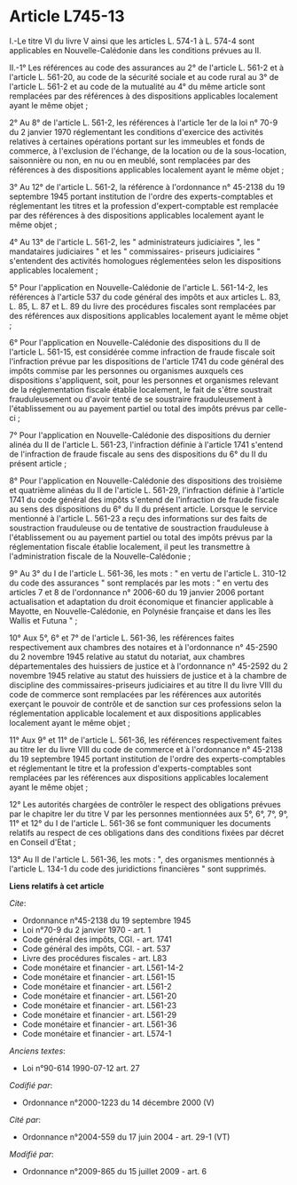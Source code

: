 # Article L745-13

I.-Le titre VI du livre V ainsi que les articles L. 574-1 à L. 574-4 sont applicables en Nouvelle-Calédonie dans les
conditions prévues au II. 

II.-1° Les références au code des assurances au 2° de l'article L. 561-2 et à l'article L. 561-20, au code de la sécurité
sociale et au code rural au 3° de l'article L. 561-2 et au code de la mutualité au 4° du même article sont remplacées par des
références à des dispositions applicables localement ayant le même objet ; 

2° Au 8° de l'article L. 561-2, les références à l'article 1er de la loi n° 70-9 du 2 janvier 1970 réglementant les
conditions d'exercice des activités relatives à certaines opérations portant sur les immeubles et fonds de commerce, à
l'exclusion de l'échange, de la location ou de la sous-location, saisonnière ou non, en nu ou en meublé, sont remplacées par
des références à des dispositions applicables localement ayant le même objet ; 

3° Au 12° de l'article L. 561-2, la référence à l'ordonnance n° 45-2138 du 19 septembre 1945 portant institution de l'ordre
des experts-comptables et réglementant les titres et la profession d'expert-comptable est remplacée par des références à des
dispositions applicables localement ayant le même objet ; 

4° Au 13° de l'article L. 561-2, les " administrateurs judiciaires ", les " mandataires judiciaires " et les " commissaires-
priseurs judiciaires " s'entendent des activités homologues réglementées selon les dispositions applicables localement ; 

5° Pour l'application en Nouvelle-Calédonie de l'article L. 561-14-2, les références à l'article 537 du code général des
impôts et aux articles L. 83, L. 85, L. 87 et L. 89 du livre des procédures fiscales sont remplacées par des références aux
dispositions applicables localement ayant le même objet ; 

6° Pour l'application en Nouvelle-Calédonie des dispositions du II de l'article L. 561-15, est considérée comme infraction de
fraude fiscale soit l'infraction prévue par les dispositions de l'article 1741 du code général des impôts commise par les
personnes ou organismes auxquels ces dispositions s'appliquent, soit, pour les personnes et organismes relevant de la
réglementation fiscale établie localement, le fait de s'être soustrait frauduleusement ou d'avoir tenté de se soustraire
frauduleusement à l'établissement ou au payement partiel ou total des impôts prévus par celle-ci ; 

7° Pour l'application en Nouvelle-Calédonie des dispositions du dernier alinéa du II de l'article L. 561-23, l'infraction
définie à l'article 1741 s'entend de l'infraction de fraude fiscale au sens des dispositions du 6° du II du présent
article ; 

8° Pour l'application en Nouvelle-Calédonie des dispositions des troisième et quatrième alinéas du II de l'article L. 561-29,
l'infraction définie à l'article 1741 du code général des impôts s'entend de l'infraction de fraude fiscale au sens des
dispositions du 6° du II du présent article. Lorsque le service mentionné à l'article L. 561-23 a reçu des informations sur
des faits de soustraction frauduleuse ou de tentative de soustraction frauduleuse à l'établissement ou au payement partiel ou
total des impôts prévus par la réglementation fiscale établie localement, il peut les transmettre à l'administration fiscale
de la Nouvelle-Calédonie ; 

9° Au 3° du I de l'article L. 561-36, les mots : " en vertu de l'article L. 310-12 du code des assurances " sont remplacés
par les mots : " en vertu des articles 7 et 8 de l'ordonnance n° 2006-60 du 19 janvier 2006 portant actualisation et
adaptation du droit économique et financier applicable à Mayotte, en Nouvelle-Calédonie, en Polynésie française et dans les
îles Wallis et Futuna " ; 

10° Aux 5°, 6° et 7° de l'article L. 561-36, les références faites respectivement aux chambres des notaires et à l'ordonnance
n° 45-2590 du 2 novembre 1945 relative au statut du notariat, aux chambres départementales des huissiers de justice et à
l'ordonnance n° 45-2592 du 2 novembre 1945 relative au statut des huissiers de justice et à la chambre de discipline des
commissaires-priseurs judiciaires et au titre II du livre VIII du code de commerce sont remplacées par les références aux
autorités exerçant le pouvoir de contrôle et de sanction sur ces professions selon la réglementation applicable localement et
aux dispositions applicables localement ayant le même objet ; 

11° Aux 9° et 11° de l'article L. 561-36, les références respectivement faites au titre Ier du livre VIII du code de commerce
et à l'ordonnance n° 45-2138 du 19 septembre 1945 portant institution de l'ordre des experts-comptables et réglementant le
titre et la profession d'experts-comptables sont remplacées par les références aux dispositions applicables localement ayant
le même objet ; 

12° Les autorités chargées de contrôler le respect des obligations prévues par le chapitre Ier du titre V par les personnes
mentionnées aux 5°, 6°, 7°, 9°, 11° et 12° du I de l'article L. 561-36 se font communiquer les documents relatifs au respect
de ces obligations dans des conditions fixées par décret en Conseil d'Etat ; 

13° Au II de l'article L. 561-36, les mots : ", des organismes mentionnés à l'article L. 134-1 du code des juridictions
financières " sont supprimés.

**Liens relatifs à cet article**

_Cite_:

  - Ordonnance n°45-2138 du 19 septembre 1945
  - Loi n°70-9 du 2 janvier 1970 - art. 1
  - Code général des impôts, CGI. - art. 1741
  - Code général des impôts, CGI. - art. 537
  - Livre des procédures fiscales - art. L83
  - Code monétaire et financier - art. L561-14-2
  - Code monétaire et financier - art. L561-15
  - Code monétaire et financier - art. L561-2
  - Code monétaire et financier - art. L561-20
  - Code monétaire et financier - art. L561-23
  - Code monétaire et financier - art. L561-29
  - Code monétaire et financier - art. L561-36
  - Code monétaire et financier - art. L574-1

_Anciens textes_:

  - Loi n°90-614 1990-07-12 art. 27

_Codifié par_:

  - Ordonnance n°2000-1223 du 14 décembre 2000 (V)

_Cité par_:

  - Ordonnance n°2004-559 du 17 juin 2004 - art. 29-1 (VT)

_Modifié par_:

  - Ordonnance n°2009-865 du 15 juillet 2009 - art. 6
